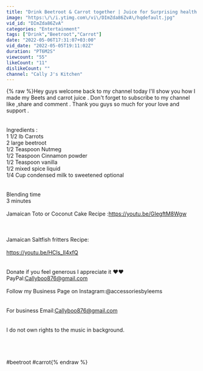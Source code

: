 ```yaml
---
title: "Drink Beetroot & Carrot together | Juice for Surprising health Benefits"
image: "https:\/\/i.ytimg.com\/vi\/DImZda86ZvA\/hqdefault.jpg"
vid_id: "DImZda86ZvA"
categories: "Entertainment"
tags: ["Drink","Beetroot","Carrot"]
date: "2022-05-06T17:31:07+03:00"
vid_date: "2022-05-05T19:11:02Z"
duration: "PT6M2S"
viewcount: "55"
likeCount: "11"
dislikeCount: ""
channel: "Cally J's Kitchen"
---
```

{% raw %}Hey guys welcome back to my channel today I'll show you how I made my Beets and carrot juice  . Don't forget to subscribe to my channel  like ,share and comment . Thank you guys so much for your love and support . <br /><br /><br />Ingredients :<br />1 1/2 lb Carrots <br />2 large beetroot <br />1/2 Teaspoon Nutmeg <br />1/2 Teaspoon Cinnamon powder <br />1/2 Teaspoon vanilla <br />1/2 mixed spice liquid <br />1/4 Cup condensed milk to sweetened optional <br /><br /><br />Blending time <br />3 minutes <br /><br />Jamaican Toto or Coconut Cake Recipe :<a rel="nofollow" target="blank" href="https://youtu.be/GIegftM8Wgw">https://youtu.be/GIegftM8Wgw</a><br /><br /><br /><br />Jamaican Saltfish fritters Recipe:<br /><br /><a rel="nofollow" target="blank" href="https://youtu.be/HCls_Il4xfQ">https://youtu.be/HCls_Il4xfQ</a><br /><br /><br />Donate if you feel generous I appreciate it ♥️♥️ PayPal:Callyboo876@gmail.com <br /><br />Follow my Business Page on Instagram:@accessoriesbyleems <br /><br /><br />For business Email:Callyboo876@gmail.com<br /><br /><br />I do not own rights to the music in background. <br /><br /><br /><br /><br />#beetroot #carrot{% endraw %}
